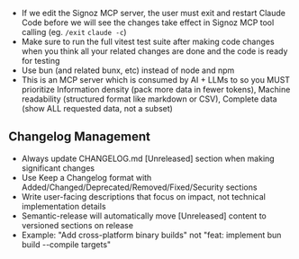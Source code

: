 - If we edit the Signoz MCP server, the user must exit and restart Claude Code before we will see the changes take effect in Signoz MCP tool calling (eg. `/exit` `claude -c`)
- Make sure to run the full vitest test suite after making code changes when you think all your related changes are done and the code is ready for testing
- Use bun (and related bunx, etc) instead of node and npm
- This is an MCP server which is consumed by AI + LLMs to so you MUST prioritize Information density (pack more data in fewer tokens), Machine readability (structured format like markdown or CSV), Complete data (show ALL requested data, not a subset)

## Changelog Management
- Always update CHANGELOG.md [Unreleased] section when making significant changes
- Use Keep a Changelog format with Added/Changed/Deprecated/Removed/Fixed/Security sections
- Write user-facing descriptions that focus on impact, not technical implementation details
- Semantic-release will automatically move [Unreleased] content to versioned sections on release
- Example: "Add cross-platform binary builds" not "feat: implement bun build --compile targets"